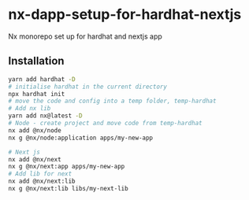 # nx-dapp-setup-for-hardhat-nextjs

Nx monorepo set up for hardhat and nextjs app

## Installation

```bash
yarn add hardhat -D
# initialise hardhat in the current directory
npx hardhat init
# move the code and config into a temp folder, temp-hardhat
# Add nx lib
yarn add nx@latest -D
# Node - create project and move code from temp-hardhat
nx add @nx/node
nx g @nx/node:application apps/my-new-app

# Next js
nx add @nx/next
nx g @nx/next:app apps/my-new-app
# Add lib for next
nx add @nx/next:lib
nx g @nx/next:lib libs/my-next-lib
```
